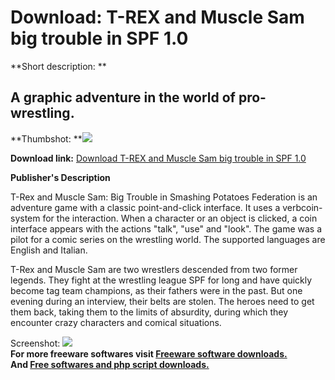 # Download: T-REX and Muscle Sam big trouble in SPF 1.0

**Short description: **

## A graphic adventure in the world of pro-wrestling.

  
**Thumbshot: **![](http://www.freewarefiles.com/screenshot/rex3_md.jpg)   
  
**Download link:** [Download T-REX and Muscle Sam big trouble in SPF 1.0](http://freesoftwares.boysofts.com/T-REX-and-Muscle-Sam-big-trouble-in-SPF_program_79910.html)  
  

**Publisher's Description**  
  

T-Rex and Muscle Sam: Big Trouble in Smashing Potatoes Federation is an
adventure game with a classic point-and-click interface. It uses a verbcoin-
system for the interaction. When a character or an object is clicked, a coin
interface appears with the actions "talk", "use" and "look". The game was a
pilot for a comic series on the wrestling world. The supported languages are
English and Italian.

T-Rex and Muscle Sam are two wrestlers descended from two former legends. They
fight at the wrestling league SPF for long and have quickly become tag team
champions, as their fathers were in the past. But one evening during an
interview, their belts are stolen. The heroes need to get them back, taking
them to the limits of absurdity, during which they encounter crazy characters
and comical situations.

  
  
Screenshot: ![](http://www.freewarefiles.com/screenshot/rex3.jpg)  
**For more freeware softwares visit [Freeware software downloads.](http://freesoftwares.boysofts.com/)**   
**And [Free softwares and php script downloads.](http://www.boysofts.com/)**

